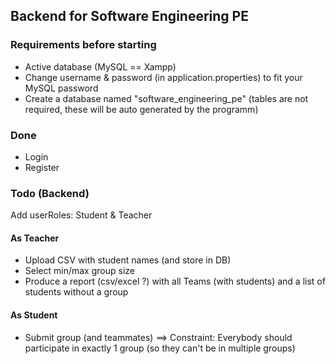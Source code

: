 ## Backend for Software Engineering PE

### Requirements before starting
- Active database (MySQL == Xampp)
- Change username & password (in application.properties) to fit your MySQL password
- Create a database named "software_engineering_pe" (tables are not required, these will be auto generated by the programm)

### Done
- Login
- Register

### Todo (Backend)

Add userRoles: Student & Teacher

#### As Teacher
- Upload CSV with student names (and store in DB)
- Select min/max group size
- Produce a report (csv/excel ?) with all Teams (with students) and a list of students without a group

#### As Student
- Submit group (and teammates) ==> Constraint: Everybody should participate in exactly 1 group (so they can't be in multiple groups)
